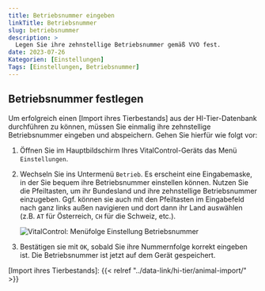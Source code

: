 ```yaml
---
title: Betriebsnummer eingeben
linkTitle: Betriebsnummer
slug: betriebsnummer
description: >
  Legen Sie ihre zehnstellige Betriebsnummer gemäß VVO fest.
date: 2023-07-26
Kategorien: [Einstellungen]
Tags: [Einstellungen, Betriebsnummer]
---
```

## Betriebsnummer festlegen

Um erfolgreich einen [Import ihres Tierbestands] aus der HI-Tier-Datenbank durchführen zu können, müssen Sie einmalig ihre zehnstellige Betriebsnummer eingeben und abspeichern. Gehen Sie hierfür wie folgt vor:

1. Öffnen Sie im Hauptbildschirm Ihres VitalControl-Geräts das Menü `Einstellungen`.

2. Wechseln Sie ins Untermenü `Betrieb`. Es erscheint eine Eingabemaske, in der Sie bequem ihre Betriebsnummer einstellen können. Nutzen Sie die Pfeiltasten, um ihr Bundesland und ihre zehnstellige Betriebsnummer einzugeben. Ggf. können sie auch mit den Pfeiltasten im Eingabefeld nach ganz links außen navigieren und dort dann ihr Land auswählen (z.B. `AT` für Österreich, `CH` für die Schweiz, etc.).

   ![VitalControl: Menüfolge Einstellung Betriebsnummer](../bilder/betriebsnummer.png "Betriebsnummer einstellen")

3. Bestätigen sie mit `OK`, sobald Sie ihre Nummernfolge korrekt eingeben ist. Die Betriebsnummer ist jetzt auf dem Gerät gespeichert.

[Import ihres Tierbestands]: {{< relref "../data-link/hi-tier/animal-import/" >}}
